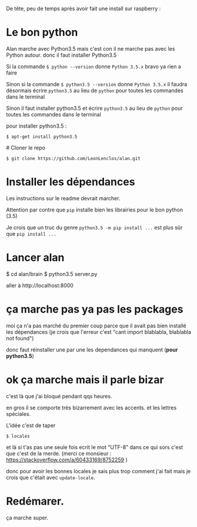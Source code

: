 De tête, peu de temps après avoir fait une install sur raspberry :


# Le bon python

Alan marche avec Python3.5 mais c'est con il ne marche pas avec les Python autour. donc il faut installer Python3.5

Si la commande `$ python --version` donne `Python 3.5.x` bravo ya rien a faire

Sinon si la commande `$ python3.5 --version` donne `Python 3.5.x` il faudra désormais écrire `python3.5` au lieu de `python` pour toutes les commandes dans le terminal

Sinon il faut installer python3.5 et écrire `python3.5` au lieu de `python` pour toutes les commandes dans le terminal

pour installer python3.5 :

    $ apt-get install python3.5

# Cloner le repo

    $ git clone https://github.com/LeonLenclos/alan.git

# Installer les dépendances 

Les instructions sur le readme devrait marcher.

Attention par contre que `pip` installe bien les librairies pour le bon python (3.5)

Je crois que un truc du genre `python3.5 -m pip install ...` est plus sûr que `pip install ...`

# Lancer alan

$ cd alan/brain
$ python3.5 server.py

aller à http://localhost:8000

# ça marche pas ya pas les packages

moi ça n'a pas marché du premier coup parce que il avait pas bien installé les dépendances (je crois que l'erreur c'est "cant import blablabla, blablabla not found")

donc faut réinstaller une par une les dependances qui manquent (**pour python3.5**)

# ok ça marche mais il parle bizar

c'est là que j'ai bloqué pendant qqs heures.

en gros il se comporte très bizarrement avec les accents. et les lettres spéciales.

L'idée c'est de taper 

    $ locales
    
et là si t'as pas une seule fois ecrit le mot "UTF-8" dans ce qui sors c'est que c'est de la merde. (merci ce monsieur : https://stackoverflow.com/a/60433169/8752259 )

donc pour avoir les bonnes locales je sais plus trop comment j'ai fait mais je crois que c'était avec `update-locale`. 

# Redémarer.

ça marche super.








